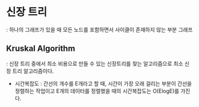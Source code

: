 # 신장 트리
: 하나의 그래프가 있을 때 모든 노드를 포함하면서 사이클이 존재하지 않는 부분 그래프

## Kruskal Algorithm
: 신장 트리 중에서 최소 비용으로 만들 수 있는 신장트리를 찾는 알고리즘으로 최소 신장 트리 알고리즘이다.

* 시간복잡도
 : 간선의 개수를 E개라고 할 때, 시간이 가장 오래 걸리는 부분이 간선을 정렬하는 작업이고 E개의 데이터를 정렬했을 때의 시간복잡도는 O(ElogE)를 가진다.
